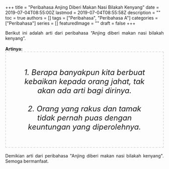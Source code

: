 +++
title = "Peribahasa Anjing Diberi Makan Nasi Bilakah Kenyang"
date = 2019-07-04T08:55:00Z
lastmod = 2019-07-04T08:55:58Z
description = ""
toc = true
authors = []
tags = ["Peribahasa", "Peribahasa A"]
categories = ["Peribahasa"]
series = []
featuredImage = ""
draft = false
+++

<div dir="ltr" style="text-align: left;" trbidi="on"><div style="text-align: justify;">Berikut ini adalah arti dari peribahasa “Anjing diberi makan nasi bilakah kenyang”.</div><br /><div style="text-align: justify;"><b>Artinya:</b></div><div style="border: 2px dashed #ddd; font-size: 24px; height: auto; margin: 0 auto; padding: 50px; text-align: center; width: auto;"><i>1. Berapa banyakpun kita berbuat kebaikan kepada orang jahat, tak akan ada arti bagi dirinya.<br /><br />2. Orang yang rakus dan tamak tidak pernah puas dengan keuntungan yang diperolehnya.</i></div><div style="text-align: justify;"><br /></div><div style="text-align: justify;">Demikian arti dari peribahasa "Anjing diberi makan nasi bilakah kenyang". Semoga bermanfaat.</div></div>
